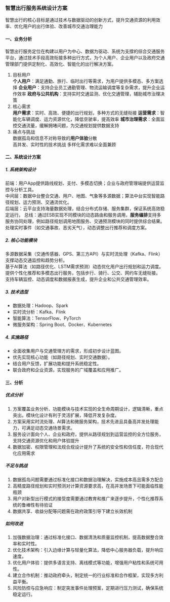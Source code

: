 ### 智慧出行服务系统设计方案

智慧出行的核心目标是通过技术与数据驱动的创新方式，提升交通资源的利用效率、优化用户的出行体验、改善城市交通治理能力
#### 一、业务分析

智慧出行服务定位在构建以用户为中心、数据为驱动、系统为支撑的综合交通服务平台，通过技术手段高效衔接多种出行方式，为个人用户、企业用户以及政府交通管理部门提供定制化、高效化、智能化的出行解决方案。
1. 目标用户  
   **个人用户**：满足通勤、旅行、临时出行等需求，为用户提供多模态、多方案选择
   **企业用户**：支持企业员工通勤管理、物流运输调度等复杂需求，提升企业运作效率
   **政府与公共机构**：支持实时交通监测、优化交通管理，辅助城市治理决策
2. 核心需求  
   **用户需求**：实时、高效、便捷的出行规划，多种方式的无缝衔接
   **运营需求**：智能化车辆调度、运力资源优化，降低空驶率，提高效率 
   **城市治理需求**：全面监控交通流量，缓解拥堵问题，为交通规划提供数据支持
3. 痛点与挑战  
   数据孤岛和信息不对称导致的**用户体验**分散  
   高并发、实时性的技术挑战 
   多样化需求难以全面兼顾
#### 二、系统设计方案

##### 1. 系统架构设计   
   前端：用户App提供路线规划、支付、多模态切换；企业与政府管理端提供运营监控与分析工具。  
   中间层：数据中台整合交通、用户、地图、气象等多源数据；算法中台实现智能路径规划、运力预测、交通流优化。  
   后端层：云平台支持海量数据处理，结合分布式存储、服务集群，保证系统高效稳定运行。
   总线：通过ESB实现不同模块的动态路由和服务调用，**服务编排**支持多服务协同处理，例如路径规划调用地图服务、交通预测模块的同时提供综合结果。处理实时事件（如交通事故、恶劣天气），动态调整出行推荐和调度方案。
##### 2. 核心功能模块
多源数据采集（交通传感器、GPS、第三方API）与实时流处理（Kafka、Flink）支撑动态交通监控和趋势分析。  
基于AI算法（如路径优化、LSTM需求预测）动态优化用户出行规划和运力调度。  
提供个性化推荐和多模态出行服务，包括步行、骑行、公交、网约车无缝衔接。  
支持车辆监控、动态调度和数据报表生成，提升企业和公共交通管理效率。  
##### 3. 技术选型
   - 数据处理：Hadoop、Spark  
   - 实时流分析：Kafka、Flink  
   - 智能算法：TensorFlow、PyTorch  
   - 微服务架构：Spring Boot、Docker、Kubernetes  
##### 4. 实施路径
   - 全面收集用户与交通管理方的需求，形成初步设计蓝图。  
   - 优先实现核心功能（如路径规划、实时交通数据）。  
   - 结合用户反馈，扩展功能和提升系统稳定性。  
   - 联合政府和企业资源，实现服务的广域覆盖和应用推广。  
#### 三、分析

##### 优点分析  
1. 方案覆盖业务分析、功能模块与技术实现的全生命周期设计，逻辑清晰，重点突出。模块化设计有利于灵活扩展，降低开发复杂度。
2. 方案采用实时流处理、AI算法和微服务架构，技术先进且具备高并发处理能力，可满足动态交通场景需求。
3. 服务设计面向个人、企业和政府，提供从路径规划到运营监控的全方位服务，支持交通资源优化和用户体验提升
4. 数据加密、权限管理和法规合规设计提升了系统的安全性和信任度，符合现代化应用需求
##### 不足与挑战 
1. 数据孤岛问题需要通过标准化接口和数据治理解决，实施成本高且需多方配合
2. 高精度路径规划和实时预测对计算资源要求高，在高并发场景下可能面临性能瓶颈
3. 用户对新型出行模式的接受度需要通过教育和推广来逐步提升，个性化推荐系统的鲁棒性有待验证
4. 数据共享、收益分配等问题需在政府政策引导下建立长效机制
##### 如何改进
1. 加强数据治理：通过标准化接口、数据清洗和质量监控机制，提高数据整合效率和实时性。  
2. 优化技术架构：引入边缘计算与轻量化算法，降低中心服务器负载，提升响应速度。  
3. 优化用户体验：提供多语言支持、离线模式等功能，增强用户粘性和系统可用性。  
4. 建立合作机制：推动政府牵头，制定统一的行业标准和合作框架，实现多方利益平衡。  
5. 风险防控与应急响应：制定突发事件处理预案，定期进行压力测试，确保系统稳定运行。  